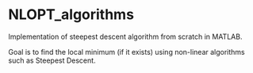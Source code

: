 # NLOPT_algorithms
Implementation of steepest descent algorithm from scratch in MATLAB.

Goal is to find the local minimum (if it exists) using non-linear algorithms such as Steepest Descent. 






